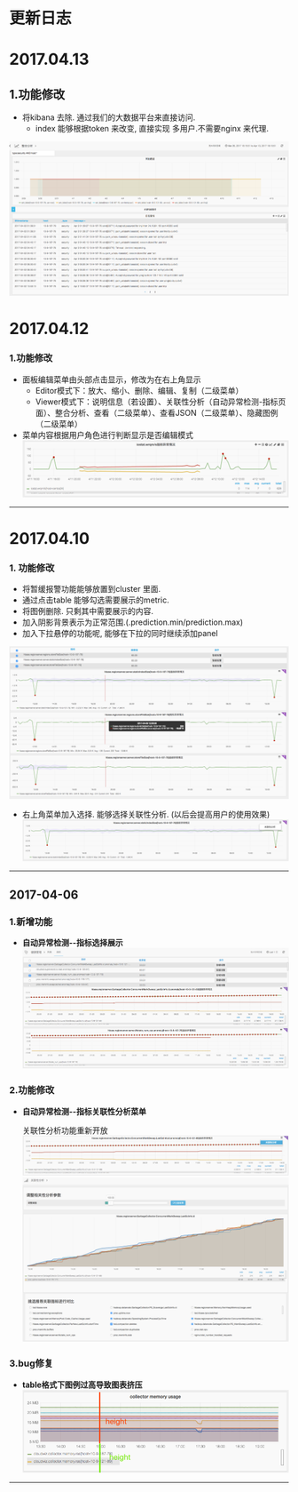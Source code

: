 # **更新日志**

# 2017.04.13

## 1.功能修改

* 将kibana 去除. 通过我们的大数据平台来直接访问. 
  * index 能够根据token 来改变, 直接实现 多用户.不需要nginx 来代理. 

![](/part5/images/17_04_13.png)

# 2017.04.12

### 1.功能修改

* 面板编辑菜单由头部点击显示，修改为在右上角显示
  * Editor模式下：放大、缩小、删除、编辑、复制（二级菜单）
  * Viewer模式下：说明信息（若设置）、关联性分析（自动异常检测-指标页面）、整合分析、查看（二级菜单）、查看JSON（二级菜单）、隐藏图例（二级菜单）
* 菜单内容根据用户角色进行判断显示是否编辑模式
  ![](/part5/images/17-04-12_1.png)

---

# 2017.04.10

### 1. 功能修改

* 将暂缓报警功能能够放置到cluster 里面.
* 通过点击table 能够勾选需要展示的metric.
* 将图例删除. 只剩其中需要展示的内容.
* 加入阴影背景表示为正常范围.\(.prediction.min/prediction.max\)
* 加入下拉悬停的功能呢, 能够在下拉的同时继续添加panel

![](/part5/images/17-04-10_1.png)

* 右上角菜单加入选择. 能够选择关联性分析. \(以后会提高用户的使用效果\)![](/part5/images/17-04-10_2.png)

---

## 2017-04-06

### 1.新增功能

* **自动异常检测--指标选择展示**
  ![](/part5/images/7-4-1.png)

### 2.功能修改

* **自动异常检测--指标关联性分析菜单**

  关联性分析功能重新开放  
  ![](/part5/images/7-4-2.png)  
  ![](/part5/images/7-4-3.png)

### 3.bug修复

* **table格式下图例过高导致图表挤压**
  ![](/part5/images/7-4-4.png)

---



